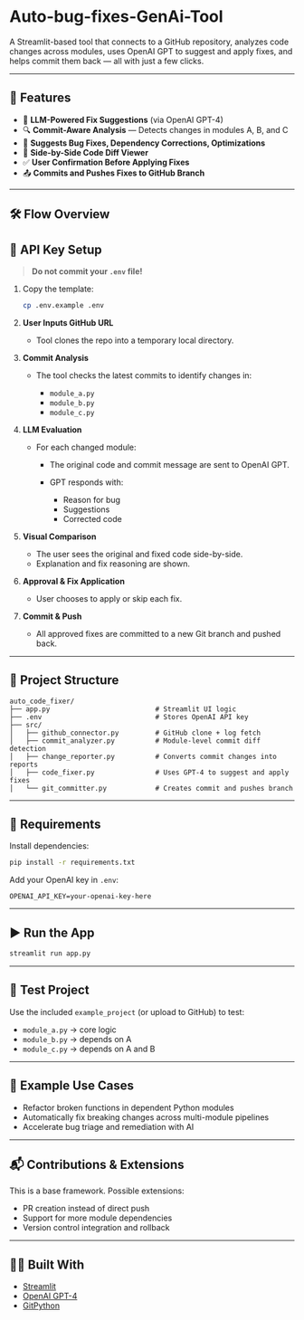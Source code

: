 # Auto-bug-fixes-GenAi-Tool

A Streamlit-based tool that connects to a GitHub repository, analyzes code changes across modules, uses OpenAI GPT to suggest and apply fixes, and helps commit them back — all with just a few clicks.

---

## 🚀 Features

* 🧠 **LLM-Powered Fix Suggestions** (via OpenAI GPT-4)
* 🔍 **Commit-Aware Analysis** — Detects changes in modules A, B, and C
* 🔧 **Suggests Bug Fixes, Dependency Corrections, Optimizations**
* 🔄 **Side-by-Side Code Diff Viewer**
* ✅ **User Confirmation Before Applying Fixes**
* 📤 **Commits and Pushes Fixes to GitHub Branch**

---

## 🛠️ Flow Overview

## 🔐 API Key Setup

> **Do not commit your `.env` file!**

1. Copy the template:
   ```bash
   cp .env.example .env


2. **User Inputs GitHub URL**

   * Tool clones the repo into a temporary local directory.

3. **Commit Analysis**

   * The tool checks the latest commits to identify changes in:

     * `module_a.py`
     * `module_b.py`
     * `module_c.py`

4. **LLM Evaluation**

   * For each changed module:

     * The original code and commit message are sent to OpenAI GPT.
     * GPT responds with:

       * Reason for bug
       * Suggestions
       * Corrected code

5. **Visual Comparison**

   * The user sees the original and fixed code side-by-side.
   * Explanation and fix reasoning are shown.

6. **Approval & Fix Application**

   * User chooses to apply or skip each fix.

7. **Commit & Push**

   * All approved fixes are committed to a new Git branch and pushed back.

---

## 📁 Project Structure

```
auto_code_fixer/
├── app.py                          # Streamlit UI logic
├── .env                            # Stores OpenAI API key
├── src/
│   ├── github_connector.py         # GitHub clone + log fetch
│   ├── commit_analyzer.py          # Module-level commit diff detection
│   ├── change_reporter.py          # Converts commit changes into reports
│   ├── code_fixer.py               # Uses GPT-4 to suggest and apply fixes
│   └── git_committer.py            # Creates commit and pushes branch
```

---

## 🔐 Requirements

Install dependencies:

```bash
pip install -r requirements.txt
```

Add your OpenAI key in `.env`:

```
OPENAI_API_KEY=your-openai-key-here
```

---

## ▶️ Run the App

```bash
streamlit run app.py
```

---

## 🧪 Test Project

Use the included `example_project` (or upload to GitHub) to test:

* `module_a.py` → core logic
* `module_b.py` → depends on A
* `module_c.py` → depends on A and B

---

## 📌 Example Use Cases

* Refactor broken functions in dependent Python modules
* Automatically fix breaking changes across multi-module pipelines
* Accelerate bug triage and remediation with AI

---

## 📬 Contributions & Extensions

This is a base framework. Possible extensions:

* PR creation instead of direct push
* Support for more module dependencies
* Version control integration and rollback

---

## 👨‍💻 Built With

* [Streamlit](https://streamlit.io/)
* [OpenAI GPT-4](https://platform.openai.com/)
* [GitPython](https://github.com/gitpython-developers/GitPython)

